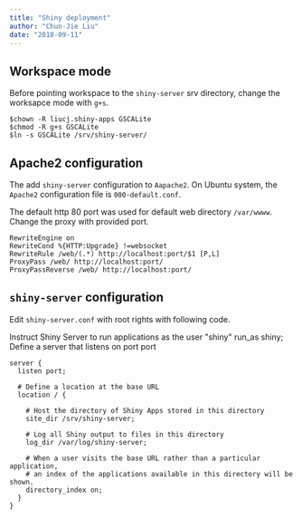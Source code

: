 ```yaml
---
title: "Shiny deployment"
author: "Chun-Jie Liu"
date: "2018-09-11"
---
```



## Workspace mode

Before pointing workspace to the `shiny-server` srv directory, change the worksapce mode with `g+s`.

```
$chown -R liucj.shiny-apps GSCALite
$chmod -R g+s GSCALite
$ln -s GSCALite /srv/shiny-server/
```

## Apache2 configuration

The add `shiny-server` configuration to `Aapache2`. On Ubuntu system, the `Apache2` configuration file is `000-default.conf`.

The default http 80 port was used for default web directory `/var/wwww`. Change the proxy with provided port.

```
RewriteEngine on
RewriteCond %{HTTP:Upgrade} !=websocket
RewriteRule /web/(.*) http://localhost:port/$1 [P,L]
ProxyPass /web/ http://localhost:port/
ProxyPassReverse /web/ http://localhost:port/
```

## `shiny-server` configuration

Edit `shiny-server.conf` with root rights with following code.

Instruct Shiny Server to run applications as the user "shiny" run_as shiny; Define a server that listens on port port

```
server {
  listen port;

  # Define a location at the base URL
  location / {

    # Host the directory of Shiny Apps stored in this directory
    site_dir /srv/shiny-server;

    # Log all Shiny output to files in this directory
    log_dir /var/log/shiny-server;

    # When a user visits the base URL rather than a particular application,
    # an index of the applications available in this directory will be shown.
    directory_index on;
  }
}
```

